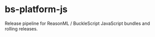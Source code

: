 # bs-platform-js

Release pipeline for ReasonML / BuckleScript JavaScript bundles and rolling releases.
